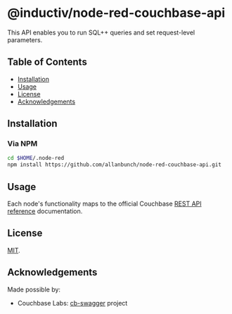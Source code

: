 # @inductiv/node-red-couchbase-api

This API enables you to run SQL++ queries and set request-level parameters.

## Table of Contents

- [Installation](#installation)
- [Usage](#usage)
- [License](#license)
- [Acknowledgements](#acknowledgements)

## Installation

### Via NPM

```bash
cd $HOME/.node-red
npm install https://github.com/allanbunch/node-red-couchbase-api.git
```

## Usage

Each node's functionality maps to the official Couchbase [REST API reference](https://docs.couchbase.com/server/current/rest-api/rest-intro.html) documentation.

## License

[MIT](./LICENSE).

## Acknowledgements

Made possible by:

- Couchbase Labs: [cb-swagger](https://github.com/couchbaselabs/cb-swagger) project
